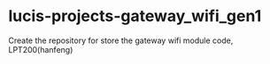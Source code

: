 # lucis-projects-gateway_wifi_gen1
Create the repository for store the gateway wifi module code, LPT200(hanfeng)
